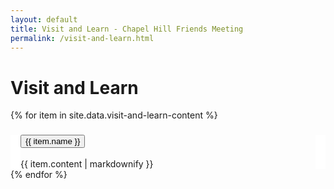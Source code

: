 ```yaml
---
layout: default
title: Visit and Learn - Chapel Hill Friends Meeting
permalink: /visit-and-learn.html
---
```


<h1>Visit and Learn</h1>

<div class="accordion">
  {% for item in site.data.visit-and-learn-content %}
    <div class="card" style="border: solid 0 #fff; border-width: 0 16px 0; border-color: {% cycle '#F7C5DB', '#F7EBC5', '#C5F4C3', '#C5EFF7', '#D8C5F7' %}">
      <div style="border-color: white" class="card-header" id="heading-{{item-tag}}">
        <h3 class="mb-0">
          <button class="btn btn-link collapsed accordionButton" data-toggle="collapse" data-target="#{{ item.tag }}" aria-expanded="false" aria-controls="{{item.tag}}">
            {{ item.name }}
          </button>
        </h3>
      </div>
      <div id="{{ item.tag }}" class="collapse autoScroll" aria-labelledby="heading-{{item-tag}}" data-parent=".accordion">
        <div class="card-body">
          {{ item.content | markdownify }}
        </div>
      </div>
    </div>
  {% endfor %}
</div>
